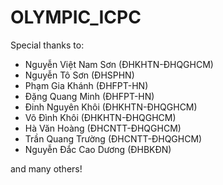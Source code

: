 # OLYMPIC_ICPC

Special thanks to:
- Nguyễn Việt Nam Sơn (ĐHKHTN-ĐHQGHCM)
- Nguyễn Tô Sơn (ĐHSPHN)
- Phạm Gia Khánh (ĐHFPT-HN)
- Đặng Quang Minh (ĐHFPT-HN)
- Đinh Nguyên Khôi (ĐHKHTN-ĐHQGHCM)
- Võ Đình Khôi (ĐHKHTN-ĐHQGHCM)
- Hà Văn Hoàng (ĐHCNTT-ĐHQGHCM)
- Trần Quang Trường (ĐHCNTT-ĐHQGHCM)
- Nguyễn Đắc Cao Dương (ĐHBKĐN)

and many others!
